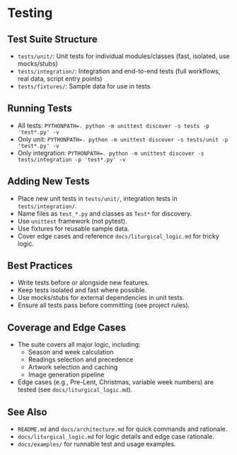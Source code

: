 # Testing

## Test Suite Structure
- `tests/unit/`: Unit tests for individual modules/classes (fast, isolated, use mocks/stubs)
- `tests/integration/`: Integration and end-to-end tests (full workflows, real data, script entry points)
- `tests/fixtures/`: Sample data for use in tests

## Running Tests
- All tests: `PYTHONPATH=. python -m unittest discover -s tests -p 'test*.py' -v`
- Only unit: `PYTHONPATH=. python -m unittest discover -s tests/unit -p 'test*.py' -v`
- Only integration: `PYTHONPATH=. python -m unittest discover -s tests/integration -p 'test*.py' -v`

## Adding New Tests
- Place new unit tests in `tests/unit/`, integration tests in `tests/integration/`.
- Name files as `test_*.py` and classes as `Test*` for discovery.
- Use `unittest` framework (not pytest).
- Use fixtures for reusable sample data.
- Cover edge cases and reference `docs/liturgical_logic.md` for tricky logic.

## Best Practices
- Write tests before or alongside new features.
- Keep tests isolated and fast where possible.
- Use mocks/stubs for external dependencies in unit tests.
- Ensure all tests pass before committing (see project rules).

## Coverage and Edge Cases
- The suite covers all major logic, including:
  - Season and week calculation
  - Readings selection and precedence
  - Artwork selection and caching
  - Image generation pipeline
- Edge cases (e.g., Pre-Lent, Christmas, variable week numbers) are tested (see `docs/liturgical_logic.md`).

## See Also
- `README.md` and `docs/architecture.md` for quick commands and rationale.
- `docs/liturgical_logic.md` for logic details and edge case rationale.
- `docs/examples/` for runnable test and usage examples.
